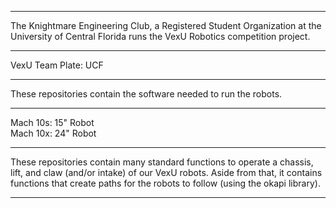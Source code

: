________________________________________________________________________________
The Knightmare Engineering Club, a Registered Student Organization at the
University of Central Florida runs the VexU Robotics competition project.
________________________________________________________________________________
VexU Team Plate: UCF
________________________________________________________________________________

These repositories contain the software needed to run the robots.
________________________________________________________________________________
Mach 10s: 15" Robot                                                           
Mach 10x: 24" Robot
________________________________________________________________________________
These repositories contain many standard functions to operate a chassis,
lift, and claw (and/or intake) of our VexU robots. Aside from that, it contains
functions that create paths for the robots to follow (using the okapi library).
________________________________________________________________________________
